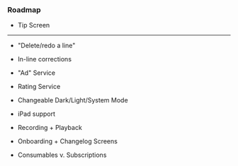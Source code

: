 ### Roadmap

- Tip Screen

---

- "Delete/redo a line"

- In-line corrections
- "Ad" Service
- Rating Service
- Changeable Dark/Light/System Mode

- iPad support
- Recording + Playback
- Onboarding + Changelog Screens
- Consumables v. Subscriptions

